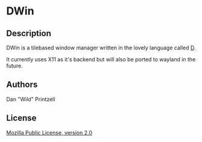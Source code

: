 # DWin

## Description
DWin is a tilebased window manager written in the lovely language called [D](//dlang.org).

It currently uses X11 as it's backend but will also be ported to wayland in the future.

## Authors
Dan "Wild" Printzell

## License
[Mozilla Public License, version 2.0](blob/master/LICENSE)
